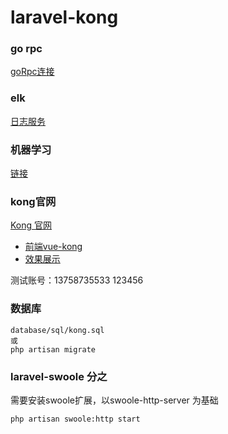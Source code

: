 # laravel-kong

### go rpc

[goRpc连接](https://github.com/missxiaolin/go-rpc)

### elk

[日志服务](https://github.com/missxiaolin/laravel-elk)

### 机器学习

[链接](https://github.com/missxiaolin/laravel-swoole-ml)

### kong官网

[Kong 官网](https://konghq.com/install/)

- [前端vue-kong](https://github.com/missxiaolin/vue-kong)
- [效果展示](http://admin.missxiaolin.com/)

测试账号：13758735533    123456

### 数据库

~~~
database/sql/kong.sql
或
php artisan migrate 
~~~

### laravel-swoole 分之

需要安装swoole扩展，以swoole-http-server 为基础

~~~
php artisan swoole:http start
~~~